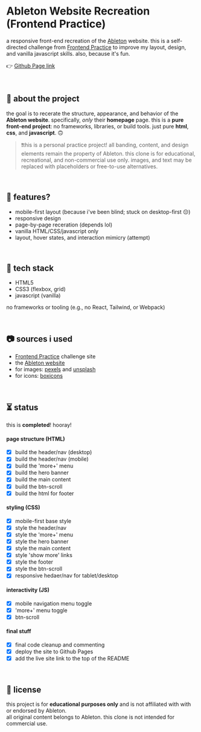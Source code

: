 # Ableton Website Recreation (Frontend Practice)

a responsive front-end recreation of the [Ableton](https://www.ableton.com/en/) website. this is a self-directed challenge from [Frontend Practice](https://www.frontendpractice.com/projects/ableton) to improve my layout, design, and vanilla javascript skills. also, because it's fun.

👉 [Github Page link](https://overuseofrem.github.io/ableton/)

<br>

## 📌 about the project

the goal is to recerate the structure, appearance, and behavior of the **Ableton website**. specifically, *only* their **homepage** page.
this is a **pure front-end project**: no frameworks, libraries, or build tools. just pure **html**, **css**, and **javascript**. 🙃

> ❗this is a personal practice project! all banding, content, and design elements remain the property of Ableton. this clone is for educational, recreational, and non-commercial use only.
> images, and text may be replaced with placeholders or free-to-use alternatives.

<br>

## 🍮 features?

- mobile-first layout (because i've been blind; stuck on desktop-first 😔)
- responsive design
- page-by-page receration (depends lol)
- vanilla HTML/CSS/javascript only
- layout, hover states, and interaction mimicry (attempt)

<br>

## 🔧 tech stack

- HTML5
- CSS3 (flexbox, grid)
- javascript (vanilla)

no frameworks or tooling (e.g., no React, Tailwind, or Webpack)

<br>

## 📷 sources i used

- [Frontend Practice](https://www.frontendpractice.com/projects/ableton) challenge site
- the [Ableton website](https://www.ableton.com/en/)
- for images: [pexels](https://www.pexels.com/) and [unsplash](https://unsplash.com/)
- for icons: [boxicons](https://boxicons.com/)

<br>

## ⏳ status

this is **completed**! hooray!

#### page structure (HTML)
- [X] build the header/nav (desktop)
- [X] build the header/nav (mobile)
- [X] build the 'more+' menu
- [X] build the hero banner
- [X] build the main content
- [X] build the btn-scroll
- [X] build the html for footer

#### styling (CSS)
- [X] mobile-first base style
- [X] style the header/nav
- [X] style the 'more+' menu 
- [X] style the hero banner
- [X] style the main content
- [X] style 'show more' links
- [X] style the footer
- [X] style the btn-scroll
- [X] responsive hedaer/nav for tablet/desktop

#### interactivity (JS)
- [X] mobile navigation menu toggle
- [X] 'more+' menu toggle
- [X]  btn-scroll

#### final stuff
- [X] final code cleanup and commenting
- [X] deploy the site to Github Pages
- [X] add the live site link to the top of the README

<br>

## 📝 license

this project is for **educational purposes only** and is not affiliated with with or endorsed by Ableton.  
all original content belongs to Ableton. this clone is not intended for commercial use.

